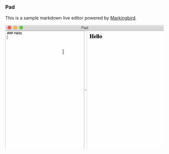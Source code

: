 ### Pad

This is a sample markdown live editor powered by [Markingbird](https://github.com/kristopherjohnson/Markingbird).

![](sample-by-licecap.gif)
